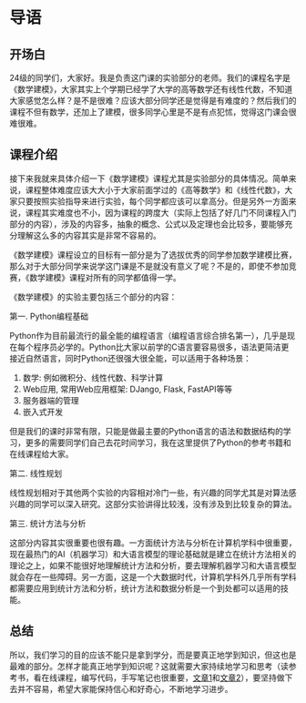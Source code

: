 # 导语

## 开场白

24级的同学们，大家好。我是负责这门课的实验部分的老师。我们的课程名字是《数学建模》，大家其实上个学期已经学了大学的高等数学还有线性代数，不知道大家感觉怎么样？是不是很难？应该大部分同学还是觉得是有难度的？然后我们的课程不但有数学，还加上了建模，很多同学心里是不是有点犯怵，觉得这门课会很难很难。

## 课程介绍

接下来我就来具体介绍一下《数学建模》课程尤其是实验部分的具体情况。简单来说，课程整体难度应该大大小于大家前面学过的《高等数学》和《线性代数》，大家只要按照实验指导来进行实验，每个同学都应该可以拿高分。但是另外一方面来说，课程其实难度也不小，因为课程的跨度大（实际上包括了好几门不同课程入门部分的内容），涉及的内容多，抽象的概念、公式以及定理也会比较多，要能够充分理解这么多的内容其实是非常不容易的。

《数学建模》课程设立的目标有一部分是为了选拔优秀的同学参加数学建模比赛，那么对于大部分同学来说学这门课是不是就没有意义了呢？不是的，即使不参加竞赛，《数学建模》课程对所有的同学都值得一学。

《数学建模》的实验主要包括三个部分的内容：

第一. Python编程基础

Python作为目前最流行的最全能的编程语言（编程语言综合排名第一），几乎是现在每个程序员必学的。Python比大家以前学的C语言要容易很多，语法更简洁更接近自然语言，同时Python还很强大很全能，可以适用于各种场景：

1. 数学: 例如微积分、线性代数、科学计算
2. Web应用, 常用Web应用框架: DJango, Flask, FastAPI等等
3. 服务器端的管理
4. 嵌入式开发

但是我们的课时非常有限，只能是做最主要的Python语言的语法和数据结构的学习，更多的需要同学们自己去花时间学习，我在这里提供了Python的参考书籍和在线课程给大家。

第二. 线性规划

线性规划相对于其他两个实验的内容相对冷门一些，有兴趣的同学尤其是对算法感兴趣的同学可以深入研究。这部分实验讲得比较浅，没有涉及到比较复杂的算法。

第三. 统计方法与分析

这部分内容其实很重要也很有趣。一方面统计方法与分析在计算机学科中很重要，现在最热门的AI（机器学习）和大语言模型的理论基础就是建立在统计方法相关的理论之上，如果不能很好地理解统计方法和分析，要去理解机器学习和大语言模型就会存在一些障碍。另一方面，这是一个大数据时代，计算机学科外几乎所有学科都需要应用到统计方法和分析，统计方法和数据分析是一个到处都可以适用的技能。

## 总结

所以，我们学习的目的应该不能只是拿到学分，而是要真正地学到知识，但这也是最难的部分。怎样才能真正地学到知识呢？这就需要大家持续地学习和思考（读参考书，看在线课程，编写代码，手写笔记也很重要，[文章1](https://www.sohu.com/a/755942318_115565)和[文章2](https://www.npr.org/sections/health-shots/2024/05/11/1250529661/handwriting-cursive-typing-schools-learning-brain)），要坚持做下去并不容易，希望大家能保持信心和好奇心，不断地学习进步。
